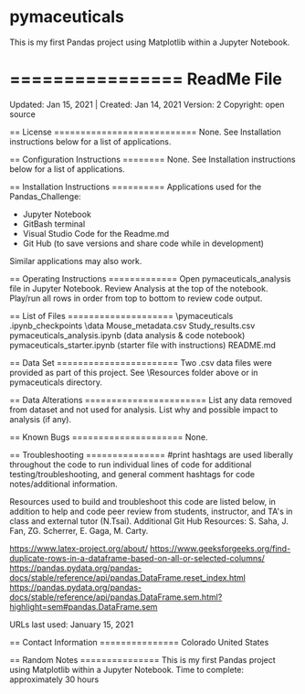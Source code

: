 # pymaceuticals
This is my first Pandas project using Matplotlib within a Jupyter Notebook.

================
ReadMe File
================

Updated: Jan 15, 2021 | Created: Jan 14, 2021
Version: 2
Copyright: open source

== License ===========================
None. See Installation instructions below for a list of applications.


== Configuration Instructions ========
None. See Installation instructions below for a list of applications.


== Installation Instructions ==========
Applications used for the Pandas_Challenge:
- Jupyter Notebook
- GitBash terminal
- Visual Studio Code for the Readme.md
- Git Hub (to save versions and share code while in development)

Similar applications may also work.


== Operating Instructions =============
Open pymaceuticals_analysis file in Jupyter Notebook.
Review Analysis at the top of the notebook.
Play/run all rows in order from top to bottom to review code output.


== List of Files ====================
\pymaceuticals
    \.ipynb_checkpoints
    \data
        Mouse_metadata.csv
        Study_results.csv
    pymaceuticals_analysis.ipynb (data analysis & code notebook)
    pymaceuticals_starter.ipynb (starter file with instructions)
    README.md


== Data Set =======================
Two .csv data files were provided as part of this project.
See \Resources folder above or in pymaceuticals directory.


== Data Alterations =======================
List any data removed from dataset and not used for analysis. List why and possible impact to analysis (if any).



== Known Bugs =====================
None.


== Troubleshooting ===============
#print hashtags are used liberally throughout the code to run individual lines of code for additional testing/troubleshooting, and general comment hashtags for code notes/additional information.

Resources used to build and troubleshoot this code are listed below, in addition to help and code peer review from students, instructor, and TA's in class and external tutor (N.Tsai). 
Additional Git Hub Resources: S. Saha, J. Fan, ZG. Scherrer, E. Gaga, M. Carty.


https://www.latex-project.org/about/
https://www.geeksforgeeks.org/find-duplicate-rows-in-a-dataframe-based-on-all-or-selected-columns/
https://pandas.pydata.org/pandas-docs/stable/reference/api/pandas.DataFrame.reset_index.html
https://pandas.pydata.org/pandas-docs/stable/reference/api/pandas.DataFrame.sem.html?highlight=sem#pandas.DataFrame.sem


URLs last used: January 15, 2021



== Contact Information ===============
Colorado   United States



== Random Notes ===============
This is my first Pandas project using Matplotlib within a Jupyter Notebook.
Time to complete: approximately 30 hours

